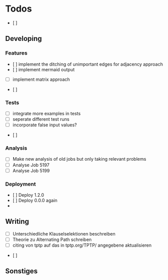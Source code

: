 # Todos
- [ ] 

## Developing

### Features
- [ ] implement the ditching of unimportant edges for adjacency approach
- [ ] implement mermaid output
- [ ] implement matrix approach
- [ ] 

### Tests
- [ ] integrate more examples in tests 
- [ ] seperate different test runs
- [ ] incorporate false input values? 
- [ ] 

### Analysis
- [ ] Make new analysis of old jobs but only taking relevant problems
- [ ] Analyse Job 5197
- [ ] Analyse Job 5199

### Deployment
- [ ] Deploy 1.2.0
- [ ] Deploy 0.0.0 again
- 

## Writing
- [ ] Unterschiedliche Klauselselektionen beschreiben
- [ ] Theorie zu Alternating Path schreiben
- [ ] citing von tptp auf das in tptp.org/TPTP/ angegebene aktualisieren
- [ ] 

## Sonstiges